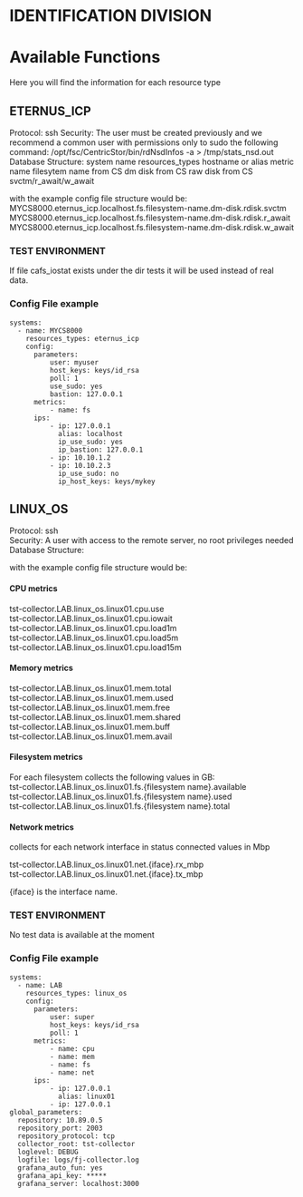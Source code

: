 

#                       IDENTIFICATION DIVISION



# Available Functions

Here you will find the information for each resource type

## ETERNUS_ICP

Protocol: ssh
Security: The user must be created previously and we recommend a common user with permissions only to sudo the following command: /opt/fsc/CentricStor/bin/rdNsdInfos -a > /tmp/stats_nsd.out
Database Structure:
  system name
  resources_types
  hostname or alias
  metric name
  filesytem name from CS
  dm disk from CS
  raw disk from CS
  svctm/r_await/w_await

with the example config file structure would be:
MYCS8000.eternus_icp.localhost.fs.filesystem-name.dm-disk.rdisk.svctm
MYCS8000.eternus_icp.localhost.fs.filesystem-name.dm-disk.rdisk.r_await
MYCS8000.eternus_icp.localhost.fs.filesystem-name.dm-disk.rdisk.w_await

### TEST ENVIRONMENT

If file cafs_iostat exists under the dir tests it will be used instead of real data.

### Config File example

````
systems:
  - name: MYCS8000
    resources_types: eternus_icp
    config:
      parameters:
          user: myuser
          host_keys: keys/id_rsa
          poll: 1
          use_sudo: yes
          bastion: 127.0.0.1
      metrics:
          - name: fs
      ips:
          - ip: 127.0.0.1
            alias: localhost
            ip_use_sudo: yes
            ip_bastion: 127.0.0.1
          - ip: 10.10.1.2
          - ip: 10.10.2.3
            ip_use_sudo: no
            ip_host_keys: keys/mykey
````

## LINUX_OS

Protocol: ssh<br>
Security: A user with access to the remote server, no root privileges needed
Database Structure:<br>


with the example config file structure would be:<br>
#### CPU metrics
tst-collector.LAB.linux_os.linux01.cpu.use<br>
tst-collector.LAB.linux_os.linux01.cpu.iowait<br>
tst-collector.LAB.linux_os.linux01.cpu.load1m<br>
tst-collector.LAB.linux_os.linux01.cpu.load5m<br>
tst-collector.LAB.linux_os.linux01.cpu.load15m<br>
#### Memory metrics
tst-collector.LAB.linux_os.linux01.mem.total<br>
tst-collector.LAB.linux_os.linux01.mem.used<br>
tst-collector.LAB.linux_os.linux01.mem.free<br>
tst-collector.LAB.linux_os.linux01.mem.shared<br>
tst-collector.LAB.linux_os.linux01.mem.buff<br>
tst-collector.LAB.linux_os.linux01.mem.avail<br>
#### Filesystem metrics
For each filesystem collects the following values in GB:<br>
tst-collector.LAB.linux_os.linux01.fs.{filesystem name}.available<br>
tst-collector.LAB.linux_os.linux01.fs.{filesystem name}.used<br>
tst-collector.LAB.linux_os.linux01.fs.{filesystem name}.total<br>

#### Network metrics
collects for each network interface in status connected values in Mbp<br>

tst-collector.LAB.linux_os.linux01.net.{iface}.rx_mbp<br>
tst-collector.LAB.linux_os.linux01.net.{iface}.tx_mbp<br>

{iface} is the interface name.<br>

### TEST ENVIRONMENT

No test data is available at the moment

### Config File example

````
systems:
  - name: LAB
    resources_types: linux_os
    config:
      parameters:
          user: super
          host_keys: keys/id_rsa
          poll: 1
      metrics:
          - name: cpu
          - name: mem
          - name: fs
          - name: net
      ips:
          - ip: 127.0.0.1
            alias: linux01
          - ip: 127.0.0.1
global_parameters:
  repository: 10.89.0.5
  repository_port: 2003
  repository_protocol: tcp
  collector_root: tst-collector
  loglevel: DEBUG
  logfile: logs/fj-collector.log
  grafana_auto_fun: yes
  grafana_api_key: *****
  grafana_server: localhost:3000
````
